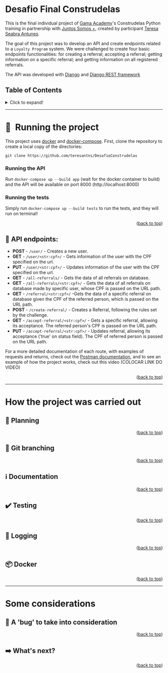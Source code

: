 <div id="top"></div>

# Desafio Final Construdelas

This is the final individual project of [Gama Academy](https://www.gama.academy/)'s  Construdelas Python training in partnership with [Juntos Somos +](https://www.juntossomosmais.com.br/), created by participant [Teresa Seabra Antunes](https://github.com/teresantns).

The goal of this project was to develop an API and create endpoints related to a `Loyalty Program` system. We were challenged to create four basic endpoints functionalities: for creating a referral; accepting a referral; getting information on a specific referral; and getting information on all registered referrals. 

The API was developed with [Django](https://www.djangoproject.com/) and [Django REST framework](https://www.django-rest-framework.org/)

## Table of Contents

<details>
<summary>Click to expand!</summary>
  
- [Running the project](#run)
  - [API endpoints](#endpoints)
- [How the project was carried out](#carry)
  - [Planning](#plan)
  - [Git branching](#git)
  - [Documentation](#doc)
  - [Testing](#test)
  - [Logging](#log)
  - [Docker](#docker)
- [Some considerations](#considerations)
  - [A 'bug' to take into consideration](#bug)
  - [What's next?](#next)
  
</details>


--- 

# 🚀&nbsp; Running the project <a name="run"></a>
This project uses [docker](https://www.docker.com/) and [docker-compose](https://docs.docker.com/compose/). First, clone the repository to create a local copy of the directories:

```shell
git clone https://github.com/teresantns/DesafioConstrudelas
```

### Running the API <a name="run1"></a>
Run `docker-compose up --build app` (wait for the docker container to build) and the API will be available on port 8000 (http://localhost:8000) 

### Running the tests <a name="run2"></a>
Simply run `docker-compose up --build tests` to run the tests, and they will run on terminal!
<p align="right">(<a href="#top">back to top</a>)</p>

## 📌 API endpoints: <a name="endpoints"></a>
- **POST** - `/user/` - Creates a new user.
- **GET** - `/user/<str:cpf>/` - Gets information of the user with the CPF specified on the url.
- **PUT** - `/user/<str:cpf>/` - Updates information of the user with the CPF specified on the url.
- **GET** - `/all-referrals/` - 
Gets the data of all referrals on database.
- **GET** - `/all-referrals/<str:cpf>/` - Gets the data of all referrals on database made by specific user, whose CPF is passed on the URL path.
- **GET** - `/referral/<str:cpf>/` -Gets the data of a specific referral on database given the CPF of the referred person, which is passed on the URL path.
- **POST** - `/create-referral/` - Creates a Referral, following the rules set by the challenge.
- **GET** - `/accept-referral/<str:cpf>/` - Gets a specific referral, allowing its acceptance. The referred person's CPF is passed on the URL path.
- **PUT** - `/accept-referral/<str:cpf>/` - Updates referral, allowing its acceptance ('true' on status field). The CPF of referred person is passed on the URL path.

For a more detailed documentation of each route, with examples of requests and returns, check out the [Postman documentation](https://documenter.getpostman.com/view/18867856/UVREij7v), and to see an example of how the project works, check out this video (COLOCAR LINK DO VIDEO)

<p align="right">(<a href="#top">back to top</a>)</p>


--- 

# How the project was carried out <a name="carry"></a>

## 📆 Planning <a name="plan"></a>
<p align="right">(<a href="#top">back to top</a>)</p>

## 🌿 Git branching <a name="git"></a>

<p align="right">(<a href="#top">back to top</a>)</p>

## ℹ️ Documentation <a name="doc"></a>

<p align="right">(<a href="#top">back to top</a>)</p>

## ✔️ Testing <a name="test"></a>

<p align="right">(<a href="#top">back to top</a>)</p>


## 🔎 Logging <a name="log"></a>

<p align="right">(<a href="#top">back to top</a>)</p>

## 📦 Docker <a name="docker"></a>
<p align="right">(<a href="#top">back to top</a>)</p>


--- 

# Some considerations <a name="considerations"></a>

## 🐛 A 'bug' to take into consideration <a name="bug"></a>
<p align="right">(<a href="#top">back to top</a>)</p>

## ➡️ What's next? <a name="next"></a>
<p align="right">(<a href="#top">back to top</a>)</p>
